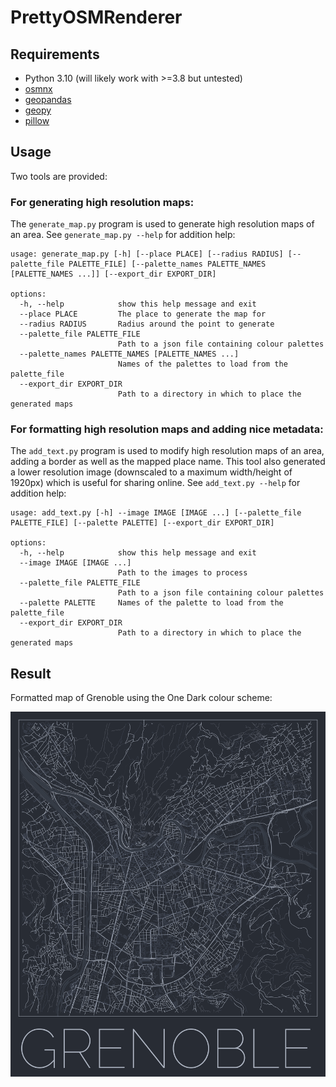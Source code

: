 # PrettyOSMRenderer

## Requirements

- Python 3.10 (will likely work with >=3.8 but untested)
- [osmnx](https://osmnx.readthedocs.io/en/stable/)
- [geopandas](https://geopandas.org/en/stable/docs.html) 
- [geopy](https://geopy.readthedocs.io/en/stable/)
- [pillow](https://pillow.readthedocs.io/en/stable/)

## Usage

Two tools are provided:

### For generating high resolution maps:

The `generate_map.py` program is used to generate high resolution maps of an area. See `generate_map.py --help` for addition help:

```
usage: generate_map.py [-h] [--place PLACE] [--radius RADIUS] [--palette_file PALETTE_FILE] [--palette_names PALETTE_NAMES [PALETTE_NAMES ...]] [--export_dir EXPORT_DIR]

options:
  -h, --help            show this help message and exit
  --place PLACE         The place to generate the map for
  --radius RADIUS       Radius around the point to generate
  --palette_file PALETTE_FILE
                        Path to a json file containing colour palettes
  --palette_names PALETTE_NAMES [PALETTE_NAMES ...]
                        Names of the palettes to load from the palette_file
  --export_dir EXPORT_DIR
                        Path to a directory in which to place the generated maps
```
### For formatting high resolution maps and adding nice metadata:

The `add_text.py` program is used to modify high resolution maps of an area, adding a border as well as the mapped place name. This tool also generated a lower resolution image (downscaled to a maximum width/height of 1920px) which is useful for sharing online. See `add_text.py --help` for addition help:

```
usage: add_text.py [-h] --image IMAGE [IMAGE ...] [--palette_file PALETTE_FILE] [--palette PALETTE] [--export_dir EXPORT_DIR]

options:
  -h, --help            show this help message and exit
  --image IMAGE [IMAGE ...]
                        Path to the images to process
  --palette_file PALETTE_FILE
                        Path to a json file containing colour palettes
  --palette PALETTE     Names of the palette to load from the palette_file
  --export_dir EXPORT_DIR
                        Path to a directory in which to place the generated maps
```

## Result

Formatted map of Grenoble using the One Dark colour scheme:

![Map of Grenoble using the One Dark colour scheme](export/Grenoble_onedark_edited.small.png)